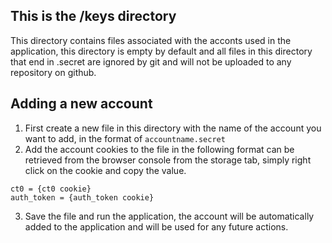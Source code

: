 ## This is the /keys directory
This directory contains files associated with the acconts used in the application, this directory is empty by default and all files in this directory that end in .secret are ignored by git and will not be uploaded to any repository on github.

## Adding a new account
1. First create a new file in this directory with the name of the account you want to add, in the format of `accountname.secret`
2. Add the account cookies to the file in the following format can be retrieved from the browser console from the storage tab, simply right click on the cookie and copy the value.
```
ct0 = {ct0 cookie}
auth_token = {auth_token cookie}
```
3. Save the file and run the application, the account will be automatically added to the application and will be used for any future actions.
